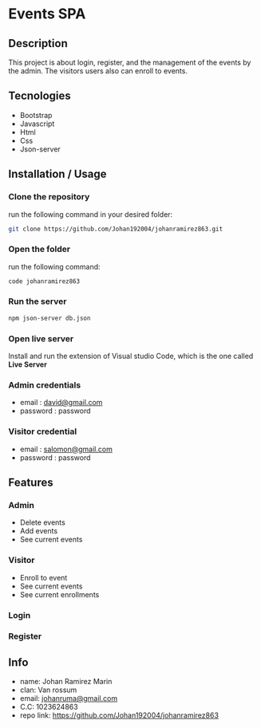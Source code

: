 # Events SPA
##  Description

This project is about login, register, and the management of the events by the admin. The visitors users also can enroll to events.

## Tecnologies

- Bootstrap
- Javascript
- Html
- Css
- Json-server

## Installation / Usage

### Clone the repository
run the following command in your desired folder:

```bash
git clone https://github.com/Johan192004/johanramirez863.git
```

### Open the folder

run the following command:

```bash
code johanramirez863
```

###  Run the server

```bash
npm json-server db.json
```

### Open live server
Install and run the extension of Visual studio Code, which is the one called **Live Server**

### Admin credentials

- email : david@gmail.com
- password : password

### Visitor credential

- email : salomon@gmail.com
- password : password


## Features

### Admin

- Delete events
- Add events
- See current events

### Visitor

- Enroll to event
- See current events
- See current enrollments

### Login

### Register



## Info

- name: Johan Ramirez Marin
- clan: Van rossum
- email: johanruma@gmail.com
- C.C: 1023624863
- repo link: https://github.com/Johan192004/johanramirez863
